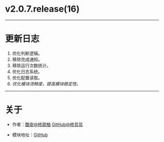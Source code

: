 
# v2.0.7.release(16)

---

# 更新日志

1. 优化判断逻辑。
2. 移除完成通知。
3. 移除运行次数统计。
4. 优化日志系统。
5. 优化配置读取。
6. *优化模块流畅度，提高模块稳定性。*

---

# 关于

- 作者：[酷安@柊疏柚](http://www.coolapk.com/u/11696005) [GitHub@柊芸芸](https://github.com/HiiragiYunyun)

- 模块地址：[GitHub](https://github.com/HiiragiYunyun/Dex2oatRUN)

